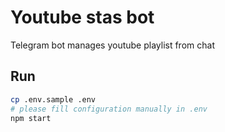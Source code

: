 # Youtube stas bot

Telegram bot manages youtube playlist from chat

## Run

```bash
cp .env.sample .env
# please fill configuration manually in .env
npm start
```
